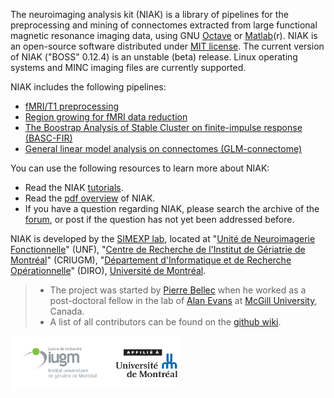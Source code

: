 The neuroimaging analysis kit (NIAK) is a library of pipelines for the preprocessing and mining of connectomes extracted from large functional magnetic resonance imaging data, using GNU [Octave](http://www.gnu.org/software/octave/) or [Matlab](http://www.mathworks.com/)(r). NIAK is an open-source software distributed under [MIT license](http://opensource.org/licenses/MIT). The current version of NIAK ("BOSS" 0.12.4) is an unstable (beta) release. Linux operating systems and MINC imaging files are currently supported. 

NIAK includes the following pipelines:
 * [fMRI/T1 preprocessing](pipe_preprocessing.html) 
 * [Region growing for fMRI data reduction](pipe_region_growing.html)
 * [The Boostrap Analysis of Stable Cluster on finite-impulse response (BASC-FIR)](pipe_basc_fir.html)
 * [General linear model analysis on connectomes (GLM-connectome)](pipe_glm_connectome.html)

You can use the following resources to learn more about NIAK:
 * Read the NIAK [tutorials](niak_tutorials.html).
 * Read the [pdf overview](https://niak.googlecode.com/svn/user_guide/user_guide_0.6.5c/niak_user.pdf) of NIAK. 
 * If you have a question regarding NIAK, please search the archive of the [forum](http://www.nitrc.org/forum/forum.php?forum_id=1821), or post if the question has not yet been addressed before. 

NIAK is developed by the [SIMEXP lab](http://simexp-lab.org), located at "[Unité de Neuroimagerie Fonctionnelle](http://www.unf-montreal.ca/)" (UNF), "[Centre de Recherche de l'Institut de Gériatrie de Montréal](http://www.criugm.qc.ca/)" (CRIUGM), "[Département d'Informatique et de Recherche Opérationnelle](http://www.iro.umontreal.ca/)" (DIRO), [Université de Montréal](http://www.umontreal.ca/). 
> * The project was started by [Pierre Bellec](http://simexp-lab.org/brainwiki/doku.php?id=pierrebellec) when he worked as a post-doctoral fellow in the lab of [Alan Evans](http://www.bic.mni.mcgill.ca/~alan/) at [McGill University](http://www.mcgill.ca/), Canada. 
> * A list of all contributors can be found on the [github wiki](https://github.com/SIMEXP/niak/wiki/NIAK-contributors).

![UDM and CRIUGM](logos_criugm_udm.png)

